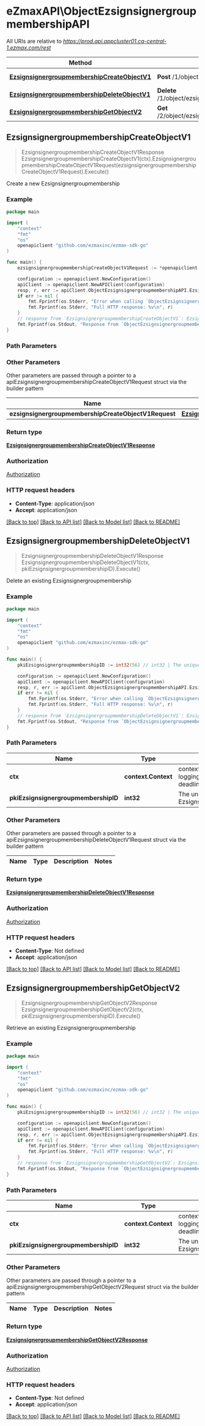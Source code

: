 # eZmaxAPI\ObjectEzsignsignergroupmembershipAPI

All URIs are relative to *https://prod.api.appcluster01.ca-central-1.ezmax.com/rest*

Method | HTTP request | Description
------------- | ------------- | -------------
[**EzsignsignergroupmembershipCreateObjectV1**](ObjectEzsignsignergroupmembershipAPI.md#EzsignsignergroupmembershipCreateObjectV1) | **Post** /1/object/ezsignsignergroupmembership | Create a new Ezsignsignergroupmembership
[**EzsignsignergroupmembershipDeleteObjectV1**](ObjectEzsignsignergroupmembershipAPI.md#EzsignsignergroupmembershipDeleteObjectV1) | **Delete** /1/object/ezsignsignergroupmembership/{pkiEzsignsignergroupmembershipID} | Delete an existing Ezsignsignergroupmembership
[**EzsignsignergroupmembershipGetObjectV2**](ObjectEzsignsignergroupmembershipAPI.md#EzsignsignergroupmembershipGetObjectV2) | **Get** /2/object/ezsignsignergroupmembership/{pkiEzsignsignergroupmembershipID} | Retrieve an existing Ezsignsignergroupmembership



## EzsignsignergroupmembershipCreateObjectV1

> EzsignsignergroupmembershipCreateObjectV1Response EzsignsignergroupmembershipCreateObjectV1(ctx).EzsignsignergroupmembershipCreateObjectV1Request(ezsignsignergroupmembershipCreateObjectV1Request).Execute()

Create a new Ezsignsignergroupmembership



### Example

```go
package main

import (
	"context"
	"fmt"
	"os"
	openapiclient "github.com/ezmaxinc/ezmax-sdk-go"
)

func main() {
	ezsignsignergroupmembershipCreateObjectV1Request := *openapiclient.NewEzsignsignergroupmembershipCreateObjectV1Request([]openapiclient.EzsignsignergroupmembershipRequestCompound{*openapiclient.NewEzsignsignergroupmembershipRequestCompound(int32(27))}) // EzsignsignergroupmembershipCreateObjectV1Request | 

	configuration := openapiclient.NewConfiguration()
	apiClient := openapiclient.NewAPIClient(configuration)
	resp, r, err := apiClient.ObjectEzsignsignergroupmembershipAPI.EzsignsignergroupmembershipCreateObjectV1(context.Background()).EzsignsignergroupmembershipCreateObjectV1Request(ezsignsignergroupmembershipCreateObjectV1Request).Execute()
	if err != nil {
		fmt.Fprintf(os.Stderr, "Error when calling `ObjectEzsignsignergroupmembershipAPI.EzsignsignergroupmembershipCreateObjectV1``: %v\n", err)
		fmt.Fprintf(os.Stderr, "Full HTTP response: %v\n", r)
	}
	// response from `EzsignsignergroupmembershipCreateObjectV1`: EzsignsignergroupmembershipCreateObjectV1Response
	fmt.Fprintf(os.Stdout, "Response from `ObjectEzsignsignergroupmembershipAPI.EzsignsignergroupmembershipCreateObjectV1`: %v\n", resp)
}
```

### Path Parameters



### Other Parameters

Other parameters are passed through a pointer to a apiEzsignsignergroupmembershipCreateObjectV1Request struct via the builder pattern


Name | Type | Description  | Notes
------------- | ------------- | ------------- | -------------
 **ezsignsignergroupmembershipCreateObjectV1Request** | [**EzsignsignergroupmembershipCreateObjectV1Request**](EzsignsignergroupmembershipCreateObjectV1Request.md) |  | 

### Return type

[**EzsignsignergroupmembershipCreateObjectV1Response**](EzsignsignergroupmembershipCreateObjectV1Response.md)

### Authorization

[Authorization](../README.md#Authorization)

### HTTP request headers

- **Content-Type**: application/json
- **Accept**: application/json

[[Back to top]](#) [[Back to API list]](../README.md#documentation-for-api-endpoints)
[[Back to Model list]](../README.md#documentation-for-models)
[[Back to README]](../README.md)


## EzsignsignergroupmembershipDeleteObjectV1

> EzsignsignergroupmembershipDeleteObjectV1Response EzsignsignergroupmembershipDeleteObjectV1(ctx, pkiEzsignsignergroupmembershipID).Execute()

Delete an existing Ezsignsignergroupmembership



### Example

```go
package main

import (
	"context"
	"fmt"
	"os"
	openapiclient "github.com/ezmaxinc/ezmax-sdk-go"
)

func main() {
	pkiEzsignsignergroupmembershipID := int32(56) // int32 | The unique ID of the Ezsignsignergroupmembership

	configuration := openapiclient.NewConfiguration()
	apiClient := openapiclient.NewAPIClient(configuration)
	resp, r, err := apiClient.ObjectEzsignsignergroupmembershipAPI.EzsignsignergroupmembershipDeleteObjectV1(context.Background(), pkiEzsignsignergroupmembershipID).Execute()
	if err != nil {
		fmt.Fprintf(os.Stderr, "Error when calling `ObjectEzsignsignergroupmembershipAPI.EzsignsignergroupmembershipDeleteObjectV1``: %v\n", err)
		fmt.Fprintf(os.Stderr, "Full HTTP response: %v\n", r)
	}
	// response from `EzsignsignergroupmembershipDeleteObjectV1`: EzsignsignergroupmembershipDeleteObjectV1Response
	fmt.Fprintf(os.Stdout, "Response from `ObjectEzsignsignergroupmembershipAPI.EzsignsignergroupmembershipDeleteObjectV1`: %v\n", resp)
}
```

### Path Parameters


Name | Type | Description  | Notes
------------- | ------------- | ------------- | -------------
**ctx** | **context.Context** | context for authentication, logging, cancellation, deadlines, tracing, etc.
**pkiEzsignsignergroupmembershipID** | **int32** | The unique ID of the Ezsignsignergroupmembership | 

### Other Parameters

Other parameters are passed through a pointer to a apiEzsignsignergroupmembershipDeleteObjectV1Request struct via the builder pattern


Name | Type | Description  | Notes
------------- | ------------- | ------------- | -------------


### Return type

[**EzsignsignergroupmembershipDeleteObjectV1Response**](EzsignsignergroupmembershipDeleteObjectV1Response.md)

### Authorization

[Authorization](../README.md#Authorization)

### HTTP request headers

- **Content-Type**: Not defined
- **Accept**: application/json

[[Back to top]](#) [[Back to API list]](../README.md#documentation-for-api-endpoints)
[[Back to Model list]](../README.md#documentation-for-models)
[[Back to README]](../README.md)


## EzsignsignergroupmembershipGetObjectV2

> EzsignsignergroupmembershipGetObjectV2Response EzsignsignergroupmembershipGetObjectV2(ctx, pkiEzsignsignergroupmembershipID).Execute()

Retrieve an existing Ezsignsignergroupmembership



### Example

```go
package main

import (
	"context"
	"fmt"
	"os"
	openapiclient "github.com/ezmaxinc/ezmax-sdk-go"
)

func main() {
	pkiEzsignsignergroupmembershipID := int32(56) // int32 | The unique ID of the Ezsignsignergroupmembership

	configuration := openapiclient.NewConfiguration()
	apiClient := openapiclient.NewAPIClient(configuration)
	resp, r, err := apiClient.ObjectEzsignsignergroupmembershipAPI.EzsignsignergroupmembershipGetObjectV2(context.Background(), pkiEzsignsignergroupmembershipID).Execute()
	if err != nil {
		fmt.Fprintf(os.Stderr, "Error when calling `ObjectEzsignsignergroupmembershipAPI.EzsignsignergroupmembershipGetObjectV2``: %v\n", err)
		fmt.Fprintf(os.Stderr, "Full HTTP response: %v\n", r)
	}
	// response from `EzsignsignergroupmembershipGetObjectV2`: EzsignsignergroupmembershipGetObjectV2Response
	fmt.Fprintf(os.Stdout, "Response from `ObjectEzsignsignergroupmembershipAPI.EzsignsignergroupmembershipGetObjectV2`: %v\n", resp)
}
```

### Path Parameters


Name | Type | Description  | Notes
------------- | ------------- | ------------- | -------------
**ctx** | **context.Context** | context for authentication, logging, cancellation, deadlines, tracing, etc.
**pkiEzsignsignergroupmembershipID** | **int32** | The unique ID of the Ezsignsignergroupmembership | 

### Other Parameters

Other parameters are passed through a pointer to a apiEzsignsignergroupmembershipGetObjectV2Request struct via the builder pattern


Name | Type | Description  | Notes
------------- | ------------- | ------------- | -------------


### Return type

[**EzsignsignergroupmembershipGetObjectV2Response**](EzsignsignergroupmembershipGetObjectV2Response.md)

### Authorization

[Authorization](../README.md#Authorization)

### HTTP request headers

- **Content-Type**: Not defined
- **Accept**: application/json

[[Back to top]](#) [[Back to API list]](../README.md#documentation-for-api-endpoints)
[[Back to Model list]](../README.md#documentation-for-models)
[[Back to README]](../README.md)

